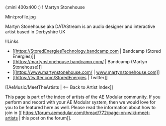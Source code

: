 (:mini 400x400 :)
! Martyn Stonehouse

Mini:profile.jpg

Martyn Stonehouse aka DATAStream is an audio designer and interactive artist based in Derbyshire UK

!!Links

* [[https://StoredEnergiesTechnology.bandcamp.com | Bandcamp (Stored Energies)]]
* [[https://martynstonehouse.bandcamp.com/ | Bandcamp (Martyn Stonehouse)]]
* [[https://www.martynstonehouse.com/ | www.martynstonehouse.com]]
* [[https://twitter.com/StoredEnergies | Twitter]]

[[AeMusic/MeetTheArtists | <-- Back to Artist Index]]

This page is part of the index of artists of the AE Modular community. If you perform and record with your AE Modular system, then we would love for you to be featured here as well. Please read the information about how to join in [[ https://forum.aemodular.com/thread/772/page-on-wiki-meet-artists | this post on the forum]].